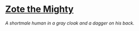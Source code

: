 # [Zote the Mighty](https://hollowknight.wiki/w/Zote)

*A shortmale human in a gray cloak and a dagger on his back.*
